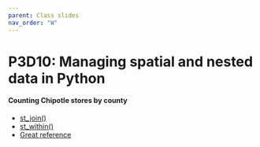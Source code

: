 ```yaml
---
parent: Class slides
nav_order: "W"
---
```


# P3D10: Managing spatial and nested data in Python




#### Counting Chipotle stores by county

- [st_join()](https://r-spatial.github.io/sf/reference/st_join.html)
- [st_within()](https://r-spatial.github.io/sf/reference/geos_binary_pred.html)
- [Great reference](https://mattherman.info/blog/point-in-poly/)

